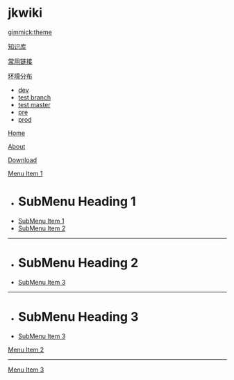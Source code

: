 # jkwiki

[gimmick:theme](flatly)

[知识库](index.md)

[常用链接](links.md)

[环境分布]()

 * [dev](dev.md)
 * [test branch](test_branch.md)
 * [test master](test_master.md)
 * [pre](pre.md)
 * [prod](prod.md)

[Home](home.md)

[About](about.md)

[Download](download.md)

[Menu Item 1]()

  * # SubMenu Heading 1
  * [SubMenu Item 1](subitem1.md)
  * [SubMenu Item 2](subitem2.md)
  - - - -
  * # SubMenu Heading 2
  * [SubMenu Item 3](subitem3.md)
  - - - -
  * # SubMenu Heading 3
  * [SubMenu Item 3](subitem3.md)

[Menu Item 2](item2.md)
- - - -
[Menu Item 3](item3.md)

